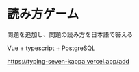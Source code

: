 # 読み方ゲーム
問題を追加し、問題の読み方を日本語で答える

Vue + typescript + PostgreSQL

https://typing-seven-kappa.vercel.app/add